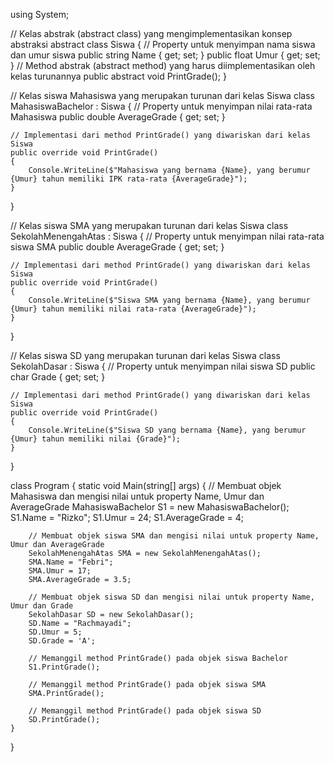 using System;

// Kelas abstrak (abstract class) yang mengimplementasikan konsep abstraksi
abstract class Siswa
{
    // Property untuk menyimpan nama siswa dan umur siswa
    public string Name { get; set; }
	public float Umur { get; set; }
    // Method abstrak (abstract method) yang harus diimplementasikan oleh kelas turunannya
    public abstract void PrintGrade();
}

// Kelas siswa Mahasiswa yang merupakan turunan dari kelas Siswa
class MahasiswaBachelor : Siswa
{
    // Property untuk menyimpan nilai rata-rata Mahasiswa
    public double AverageGrade { get; set; }

    // Implementasi dari method PrintGrade() yang diwariskan dari kelas Siswa
    public override void PrintGrade()
    {
        Console.WriteLine($"Mahasiswa yang bernama {Name}, yang berumur {Umur} tahun memiliki IPK rata-rata {AverageGrade}");
    }
}

// Kelas siswa SMA yang merupakan turunan dari kelas Siswa
class SekolahMenengahAtas : Siswa
{
    // Property untuk menyimpan nilai rata-rata siswa SMA
    public double AverageGrade { get; set; }

    // Implementasi dari method PrintGrade() yang diwariskan dari kelas Siswa
    public override void PrintGrade()
    {
        Console.WriteLine($"Siswa SMA yang bernama {Name}, yang berumur {Umur} tahun memiliki nilai rata-rata {AverageGrade}");
    }
}

// Kelas siswa SD yang merupakan turunan dari kelas Siswa
class SekolahDasar : Siswa
{
    // Property untuk menyimpan nilai siswa SD
    public char Grade { get; set; }

    // Implementasi dari method PrintGrade() yang diwariskan dari kelas Siswa
    public override void PrintGrade()
    {
        Console.WriteLine($"Siswa SD yang bernama {Name}, yang berumur {Umur} tahun memiliki nilai {Grade}");
    }
}

class Program
{
    static void Main(string[] args)
    {
		// Membuat objek Mahasiswa dan mengisi nilai untuk property Name, Umur dan AverageGrade
       	MahasiswaBachelor S1 = new 	MahasiswaBachelor();
        S1.Name = "Rizko";
		S1.Umur = 24;
        S1.AverageGrade = 4;
		
        // Membuat objek siswa SMA dan mengisi nilai untuk property Name, Umur dan AverageGrade
        SekolahMenengahAtas SMA = new SekolahMenengahAtas();
        SMA.Name = "Febri";
		SMA.Umur = 17;
        SMA.AverageGrade = 3.5;

        // Membuat objek siswa SD dan mengisi nilai untuk property Name, Umur dan Grade
        SekolahDasar SD = new SekolahDasar();
        SD.Name = "Rachmayadi";
		SD.Umur = 5;
        SD.Grade = 'A';

		// Memanggil method PrintGrade() pada objek siswa Bachelor
        S1.PrintGrade();
		
        // Memanggil method PrintGrade() pada objek siswa SMA
        SMA.PrintGrade();

        // Memanggil method PrintGrade() pada objek siswa SD
        SD.PrintGrade();
    }
}
